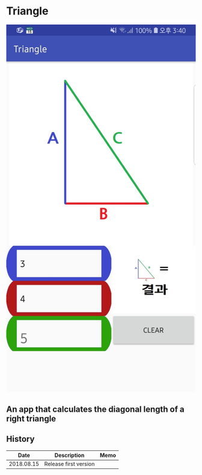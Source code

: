 # Triangle
![screen shot](https://github.com/chobocho/Triangle/blob/master/ux/Screenshot.jpg)

## An app that calculates the diagonal length of a right triangle

## History
Date      |Description                     |Memo
----------|--------------------------------|-----
2018.08.15|Release first version           |
